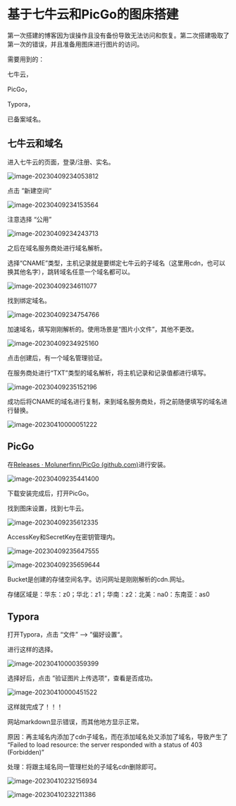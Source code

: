 # 基于七牛云和PicGo的图床搭建

第一次搭建的博客因为误操作且没有备份导致无法访问和恢复。第二次搭建吸取了第一次的错误，并且准备用图床进行图片的访问。

需要用到的：

七牛云，

PicGo，

Typora，

已备案域名。

## 七牛云和域名

进入七牛云的页面，登录/注册、实名。

![image-20230409234053812](http://cdn.789ak.com/img/image-20230409234053812.png)

点击 ”新建空间”

![image-20230409234153564](http://cdn.789ak.com/img/image-20230409234153564.png)

注意选择 “公用”

![image-20230409234243713](http://cdn.789ak.com/img/image-20230409234243713.png)

之后在域名服务商处进行域名解析。

选择“CNAME”类型，主机记录就是要绑定七牛云的子域名（这里用cdn，也可以换其他名字），跳转域名任意一个域名都可以。

![image-20230409234611077](http://cdn.789ak.com/img/image-20230409234611077.png)

找到绑定域名。

![image-20230409234754766](http://cdn.789ak.com/img/image-20230409234754766.png)

加速域名，填写刚刚解析的。使用场景是“图片小文件”，其他不更改。

![image-20230409234925160](http://cdn.789ak.com/img/image-20230409234925160.png)

点击创建后，有一个域名管理验证。

在服务商处进行“TXT”类型的域名解析，将主机记录和记录值都进行填写。

![image-20230409235152196](http://cdn.789ak.com/img/image-20230409235152196.png)

成功后将CNAME的域名进行复制，来到域名服务商处，将之前随便填写的域名进行替换。

![image-20230410000051222](http://cdn.789ak.com/img/image-20230410000051222.png)

## PicGo

在[Releases · Molunerfinn/PicGo (github.com)](https://github.com/Molunerfinn/PicGo/releases)进行安装。

![image-20230409235441400](http://cdn.789ak.com/img/image-20230409235441400.png)

下载安装完成后，打开PicGo。

找到图床设置，找到七牛云。

![image-20230409235612335](http://cdn.789ak.com/img/image-20230409235612335.png)

AccessKey和SecretKey在密钥管理内。

![image-20230409235647555](http://cdn.789ak.com/img/image-20230409235647555.png)

![image-20230409235659644](http://cdn.789ak.com/img/image-20230409235659644.png)

Bucket是创建的存储空间名字。访问网址是刚刚解析的cdn.网址。

存储区域是：华东：z0；华北：z1；华南：z2：北美：na0：东南亚：as0

## Typora

打开Typora，点击 “文件” --> ”偏好设置“。

进行这样的选择。

![image-20230410000359399](http://cdn.789ak.com/img/image-20230410000359399.png)

选择好后，点击 ”验证图片上传选项“，查看是否成功。

![image-20230410000451522](http://cdn.789ak.com/img/image-20230410000451522.png)

这样就完成了！！！



网站markdown显示错误，而其他地方显示正常。

原因：再主域名内添加了cdn子域名，而在添加域名处又添加了域名，导致产生了 “Failed to load resource: the server responded with a status of 403 (Forbidden)”

处理：将跟主域名同一管理栏处的子域名cdn删除即可。

![image-20230410232156934](http://cdn.789ak.com/img/image-20230410232156934.png)

![image-20230410232211386](http://cdn.789ak.com/img/image-20230410232211386.png)

